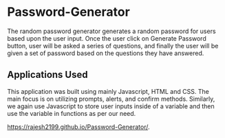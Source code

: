 # Password-Generator
The random password generator generates a random password for users based upon the user input. Once the user click on Generate Password button, user will be asked a series of questions, and finally the user will be given a set of password based on the questions they have answered. 

## Applications Used
This application was built using mainly Javascript, HTML and CSS. The main focus is on utilizing prompts, alerts, and confirm methods. Similarly, we again use Javascript to store user inputs inside of a variable and then use the variable in functions as per our need.

https://rajesh2199.github.io/Password-Generator/.
